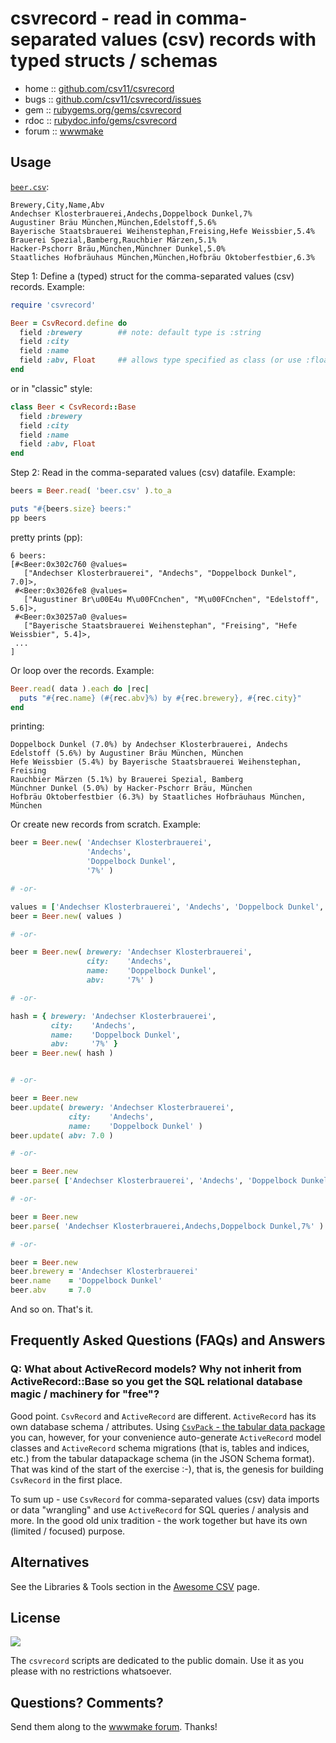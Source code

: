 # csvrecord - read in comma-separated values (csv) records with typed structs / schemas


* home  :: [github.com/csv11/csvrecord](https://github.com/csv11/csvrecord)
* bugs  :: [github.com/csv11/csvrecord/issues](https://github.com/csv11/csvrecord/issues)
* gem   :: [rubygems.org/gems/csvrecord](https://rubygems.org/gems/csvrecord)
* rdoc  :: [rubydoc.info/gems/csvrecord](http://rubydoc.info/gems/csvrecord)
* forum :: [wwwmake](http://groups.google.com/group/wwwmake)



## Usage

[`beer.csv`](test/data/beer.csv):

```
Brewery,City,Name,Abv
Andechser Klosterbrauerei,Andechs,Doppelbock Dunkel,7%
Augustiner Bräu München,München,Edelstoff,5.6%
Bayerische Staatsbrauerei Weihenstephan,Freising,Hefe Weissbier,5.4%
Brauerei Spezial,Bamberg,Rauchbier Märzen,5.1%
Hacker-Pschorr Bräu,München,Münchner Dunkel,5.0%
Staatliches Hofbräuhaus München,München,Hofbräu Oktoberfestbier,6.3%
```

Step 1: Define a (typed) struct for the comma-separated values (csv) records. Example:

```ruby
require 'csvrecord'

Beer = CsvRecord.define do
  field :brewery        ## note: default type is :string
  field :city
  field :name
  field :abv, Float     ## allows type specified as class (or use :float)
end
```

or in "classic" style:

```ruby
class Beer < CsvRecord::Base
  field :brewery
  field :city
  field :name
  field :abv, Float
end
```


Step 2: Read in the comma-separated values (csv) datafile. Example:

```ruby
beers = Beer.read( 'beer.csv' ).to_a

puts "#{beers.size} beers:"
pp beers
```

pretty prints (pp):

```
6 beers:
[#<Beer:0x302c760 @values=
   ["Andechser Klosterbrauerei", "Andechs", "Doppelbock Dunkel", 7.0]>,
 #<Beer:0x3026fe8 @values=
   ["Augustiner Br\u00E4u M\u00FCnchen", "M\u00FCnchen", "Edelstoff", 5.6]>,
 #<Beer:0x30257a0 @values=
   ["Bayerische Staatsbrauerei Weihenstephan", "Freising", "Hefe Weissbier", 5.4]>,
 ...
]
```

Or loop over the records. Example:

``` ruby
Beer.read( data ).each do |rec|
  puts "#{rec.name} (#{rec.abv}%) by #{rec.brewery}, #{rec.city}"
end
```

printing:

```
Doppelbock Dunkel (7.0%) by Andechser Klosterbrauerei, Andechs
Edelstoff (5.6%) by Augustiner Bräu München, München
Hefe Weissbier (5.4%) by Bayerische Staatsbrauerei Weihenstephan, Freising
Rauchbier Märzen (5.1%) by Brauerei Spezial, Bamberg
Münchner Dunkel (5.0%) by Hacker-Pschorr Bräu, München
Hofbräu Oktoberfestbier (6.3%) by Staatliches Hofbräuhaus München, München
```


Or create new records from scratch. Example:

``` ruby
beer = Beer.new( 'Andechser Klosterbrauerei',
                 'Andechs',
                 'Doppelbock Dunkel',
                 '7%' )

# -or-

values = ['Andechser Klosterbrauerei', 'Andechs', 'Doppelbock Dunkel', '7%']
beer = Beer.new( values )

# -or-

beer = Beer.new( brewery: 'Andechser Klosterbrauerei',
                 city:    'Andechs',
                 name:    'Doppelbock Dunkel',
                 abv:     '7%' )

# -or-

hash = { brewery: 'Andechser Klosterbrauerei',
         city:    'Andechs',
         name:    'Doppelbock Dunkel',
         abv:     '7%' }
beer = Beer.new( hash )


# -or-

beer = Beer.new
beer.update( brewery: 'Andechser Klosterbrauerei',
             city:    'Andechs',
             name:    'Doppelbock Dunkel' )
beer.update( abv: 7.0 )

# -or-

beer = Beer.new
beer.parse( ['Andechser Klosterbrauerei', 'Andechs', 'Doppelbock Dunkel', '7%'] )

# -or-

beer = Beer.new
beer.parse( 'Andechser Klosterbrauerei,Andechs,Doppelbock Dunkel,7%' )

# -or-

beer = Beer.new
beer.brewery = 'Andechser Klosterbrauerei'
beer.name    = 'Doppelbock Dunkel'
beer.abv     = 7.0
```


And so on. That's it.


## Frequently Asked Questions (FAQs) and Answers

### Q: What about ActiveRecord models? Why not inherit from ActiveRecord::Base so you get the SQL relational database magic / machinery for "free"?

Good point. `CsvRecord` and `ActiveRecord` are different.
`ActiveRecord` has its own
database schema / attributes. Using [`CsvPack` - the tabular data
package](https://github.com/csv11/csvpack) you can, however, for your convenience auto-generate
`ActiveRecord` model classes
and `ActiveRecord` schema migrations (that is, tables and indices, etc.)
from the tabular
datapackage schema (in the JSON Schema format).
That was kind of the start of the
exercise :-), that is, the genesis for building `CsvRecord`
in the first place.

To sum up - use `CsvRecord` for comma-separated values (csv) data
imports or data "wrangling"
and use `ActiveRecord` for SQL queries / analysis and more. In the
good old unix tradition - the work together but have its own (limited
/ focused) purpose.




## Alternatives

See the Libraries & Tools section in the [Awesome CSV](https://github.com/csv11/awesome-csv#libraries--tools) page.


## License

![](https://publicdomainworks.github.io/buttons/zero88x31.png)

The `csvrecord` scripts are dedicated to the public domain.
Use it as you please with no restrictions whatsoever.

## Questions? Comments?

Send them along to the [wwwmake forum](http://groups.google.com/group/wwwmake).
Thanks!
